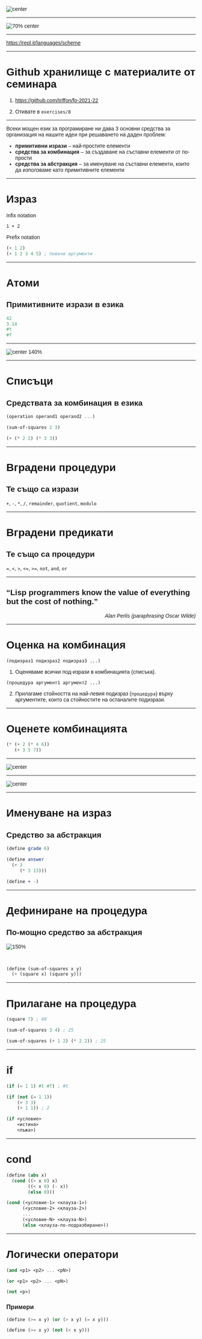 <style type="text/css">
html, body, div, p { font-family: Helvetica; }
</style>

![center](images/sicp.jpg)

---

![70% center](images/learn-you-a-haskell.jpg)

---

<https://repl.it/languages/scheme>

---

# Github хранилище с материалите от семинара

1. <https://github.com/triffon/fp-2021-22>

1. Отивате в `exercises/8`

---

Всеки мощен език за програмиране ни дава 3 основни средства за организация на нашите идеи при решаването на даден проблем:

- **примитивни изрази** – най-простите елементи
- **средства за комбинация** – за създаване на съставни елементи от по-прости
- **средства за абстракция** – за именуване на съставни елементи, които да използваме като примитивните елементи

---

# Израз

Infix notation

```
1 + 2
```

Prefix notation

```scheme
(+ 1 2)
(+ 1 2 3 4 5) ; повече аргументи
```

---

# Атоми

## Примитивните изрази в езика

```scheme
42
3.14
#t
#f
```

---

![center 140%](images/lists-everywhere.jpg)

---

# Списъци

## Средствата за комбинация в езика

```scheme
(operation operand1 operand2 ...)
```

```scheme
(sum-of-squares 2 3)
```

```scheme
(+ (* 2 2) (* 3 3))
```

---

# Вградени процедури

## Te също са изрази

`+`, `-`, `*`, `/`, `remainder`, `quotient`, `modulo`

---

# Вградени предикати

## Те също са процедури

`=`, `<`, `>`, `<=`, `>=`, `not`, `and`, `or`

---

“Lisp programmers know the value
of everything but the cost of nothing.”
--

*<div style="text-align: right">Alan Perlis
(paraphrasing Oscar Wilde)</div>*

---

# Оценка на комбинация

`(подизраз1 подизраз2 подизраз3 ...)`

1. Оценяваме всички под-изрази в комбинацията (списъка).

`(процедура аргумент1 аргумент2 ...)`

2. Прилагаме стойността на най-левия подизраз (`процедура`) върху аргументите, които са стойностите на останалите подизрази.

---

# Оценете комбинацията

```scheme
(* (+ 2 (* 4 6))
   (+ 3 5 7))
```

---

![center](images/tree.png)

---

![center](images/tree-accumulation.png)

---

# Именуване на израз

## Средство за абстракция

```scheme
(define grade 6)
```

```scheme
(define answer
  (+ 3
     (* 3 13)))
```

```scheme
(define + -)
```

---

# Дефиниране на процедура

## По-мощно средство за абстракция

![150%](images/square.png)

<br>

```scheme
(define (sum-of-squares x y)
  (+ (square x) (square y)))
```

---

# Прилагане на процедура

```scheme
(square 7) ; 49
```

```scheme
(sum-of-squares 3 4) ; 25
```

```scheme
(sum-of-squares (+ 1 2) (* 2 2)) ; 25
```

---

# if

```scheme
(if (= 1 1) #t #f) ; #t
```

```scheme
(if (not (= 1 1))
    (+ 3 3)
    (+ 1 1)) ; 2
```

```scheme
(if <условие>
    <истина>
    <лъжа>)
```

---

# cond

```scheme
(define (abs x)
  (cond ((> x 0) x)
        ((< x 0) (- x))
        (else 0)))
```

```scheme
(cond (<условие-1> <клауза-1>)
      (<условие-2> <клауза-2>)
      ...
      (<условие-N> <клауза-N>)
      (else <клауза-по-подразбиране>))
```

---

# Логически оператори

```scheme
(and <p1> <p2> ... <pN>)
```

```scheme
(or <p1> <p2> ... <pN>)
```

```scheme
(not <p>)
```

### Примери

```scheme
(define (>= x y) (or (> x y) (= x y)))

(define (>= x y) (not (< x y)))
```
